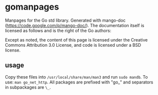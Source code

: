 gomanpages
==========

Manpages for the Go std library. Generated with mango-doc (https://code.google.com/p/mango-doc/).
The documentation itself is licensed as follows and is the right of the Go authors:

Except as noted, the content of this page is licensed under the Creative Commons Attribution 3.0 
License, and code is licensed under a BSD license.

usage
-------

Copy these files into ```/usr/local/share/man/man3``` and run ```sudo mandb```. To use: ```man go_net_http```. All packages are prefixed with "go\_" and separators in subpackages are ```\_```.
